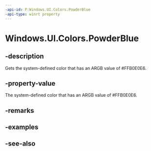 ```yaml
---
-api-id: P:Windows.UI.Colors.PowderBlue
-api-type: winrt property
---
```


<!-- Property syntax
public Windows.UI.Color PowderBlue { get; }
-->

# Windows.UI.Colors.PowderBlue

## -description

Gets the system-defined color that has an ARGB value of #FFB0E0E6.



## -property-value

The system-defined color that has an ARGB value of #FFB0E0E6.

## -remarks

## -examples

## -see-also
